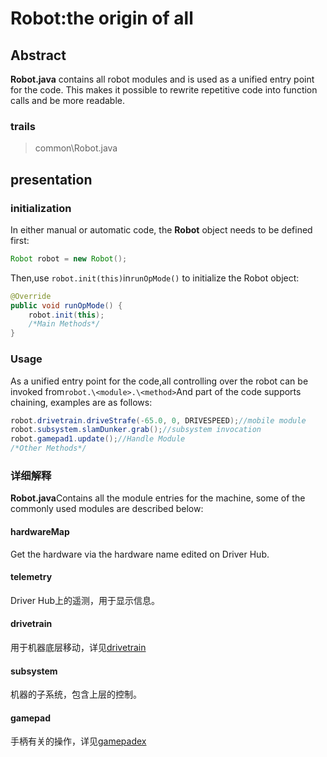 # Robot:the origin of all

## Abstract

**Robot.java** contains all robot modules and is used as a unified entry point for the code. This makes it possible to rewrite repetitive code into function calls and be more readable.
### trails

> common\Robot.java
## presentation
### initialization
In either manual or automatic code, the **Robot** object needs to be defined first:
```java
Robot robot = new Robot();
```
Then,use ```robot.init(this)```in```runOpMode()``` to initialize the Robot object:

```java
@Override
public void runOpMode() {
    robot.init(this);
    /*Main Methods*/
}
```
### Usage
As a unified entry point for the code,all controlling over the robot can be invoked from```robot.\<module>.\<method>```And part of the code supports chaining, examples are as follows:

```java
robot.drivetrain.driveStrafe(-65.0, 0, DRIVESPEED);//mobile module
robot.subsystem.slamDunker.grab();//subsystem invocation
robot.gamepad1.update();//Handle Module
/*Other Methods*/
```
### 详细解释
**Robot.java**Contains all the module entries for the machine, some of the commonly used modules are described below:
#### hardwareMap
Get the hardware via the hardware name edited on Driver Hub.
#### telemetry
Driver Hub上的遥测，用于显示信息。
#### drivetrain
用于机器底层移动，详见[drivetrain](drivetrain.md)
#### subsystem
机器的子系统，包含上层的控制。
#### gamepad
手柄有关的操作，详见[gamepadex](gamepadex.md)